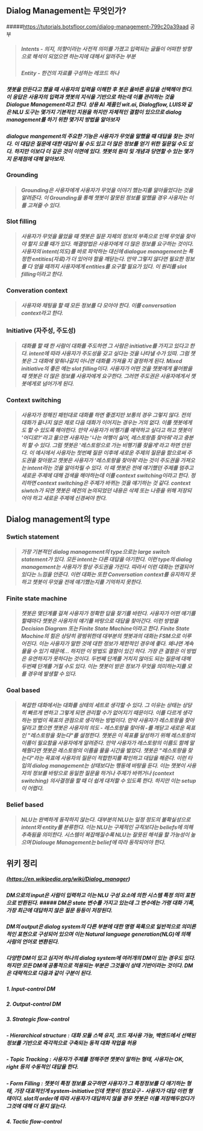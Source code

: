 
## Dialog Management는 무엇인가? 
#####https://tutorials.botsfloor.com/dialog-management-799c20a39aad 공부

> ##### Intents - 의지, 의향이라는 사전적 의미를 가졌고 입력되는 글들이 어떠한 방향으로 해석이 되었으면 하는지에 대해서 알려주는 부분
> ##### Entity - 한건의 자료를 구성하는 레코드 하나

##### 챗봇을 만든다고 했을 때 사용자의 입력을 이해한 후 봇은 올바른 응답을 선택해야 한다. 이 응답은 사용자의 입력과 챗봇의 지식을 기반으로 하는데 이를 관리하는 것을 Dialogue Management라고 한다. 상용 AI 제품인 wit.ai, Dialogflow, LUIS와 같은 NLU 도구는 몇가지 기본적인 지원을 하지만 자체적인 결함이 있으므로 dialog management를 하기 위한 몇가지 방법을 알아보자

##### dialogue mangement의 주요한 기능은 사용자가 무엇을 말했을 때 대답을 찾는 것이다. 이 대답은 질문에 대한 대답이 될 수도 있고 더 많은 정보를 얻기 위한 질문일 수도 있다. 하지만 이보다 더 깊은 것이 이면에 있다. 챗봇의 원리 및 개념과 당면할 수 있는 몇가지 문제점에 대해 알아보자.

### Grounding
> ##### Grounding은 사용자에게 사용자가 무엇을 이야기 했는지를 알아들었다는 것을 알려준다. 이 Grounding을 통해 챗봇이 잘못된 정보를 말했을 경우 사용자는 이를 고쳐줄 수 있다.

### Slot filling
> ##### 사용자가 무엇을 물었을 때 챗봇은 질문 자체의 정보의 부족으로 인해 무엇을 찾아야 할지 모를 때가 있다. 해결방법은 사용자에게 더 많은 정보를 요구하는 것이다. 사용자의 intent(의도)를 바로 파악하는 대신에 dialogue management는 특정한 entities(자료)가 더 있어야 함을 깨닫는다. 만약 그렇지 않다면 필요한 정보를 다 얻을 때까지 사용자에게 entities를 요구할 필요가 있다. 이 원리를 slot filling이라고 한다. 

### Converation context
> ##### 사용자와 채팅을 할 때 모든 정보를 다 모아야 한다. 이를 conversation context라고 한다.

### Initiative (자주성, 주도성)
> ##### 대화를 할 때 한 사람이 대화를 주도하면 그 사람은 initiative를 가지고 있다고 한다. intent에 따라 사용자가 주도성을 갖고 싶다는 것을 나타낼 수가 있따. 그럼 챗봇은 그 대화에 맞춰나갈지 아니면 대화를 가져올 지 결정하게 된다. Mixed initiative의 좋은 예는 slot filling이다. 사용자가 어떤 것을 챗봇에게 물어봤을 때 챗봇은 더 많은 정보를 사용자에게 요구한다. 그러면 주도권은 사용자에게서 챗봇에게로 넘어가게 된다.

### Context switching
> ##### 사용자가 정해진 패턴대로 대화를 하면 좋겠지만 보통의 경우 그렇지 않다. 전의 대화가 끝나지 않은 채로 다음 대화가 이어지는 경우는 거의 없다. 이를 챗봇에게도 할 수 있도록 해야한다. 만약 사용자가 비행기를 예약하고 싶다고 하고 챗봇이 '어디로?'라고 물으면 사용자는 '나는 여행이 싫어, 레스토랑좀 찾아줘'라고 충분히 할 수 있다. 그럼 챗봇은 '레스토랑으로 가는 비행기를 찾을게'라고 하면 안된다. 이 예시에서 사용자는 첫번째 질문 이후에 새로운 주제의 질문을 함으로써 주도권을 찾아왔고 챗봇은 사용자가 '레스토랑을 찾아줘'라는 것이 주도권을 가져오는 intent라는 것을 알아차릴 수 있다. 이 때 챗봇은 전에 얘기했던 주제를 멈추고 새로운 주제에 대해 검색을 해야하는데 이를 context switching이라고 한다. 정리하면 context switching은 주제가 바뀌는 것을 얘기하는 것 같다. context siwtch가 되면 챗봇은 예전의 논의되었던 내용은 삭제 또는 나중을 위해 저장되어야 하고 새로운 주제에 신경써야 한다.

## Dialog management의 type
### Swtich statement
> ##### 가장 기본적인 dialog management의 type으로는 large switch statement가 있다. 모든 intent는 다른 대답을 야기한다. 이런 type의 dialog management는 사용자가 항상 주도권을 가진다. 따라서 이런 대화는 연결되어 있다는 느낌을 안준다. 이런 대화는 또한 Conversation context를 유지하지 못하고 챗봇이 무엇을 전에 얘기했는지를 기억하지 못한다.

### Finite state machine
> ##### 챗봇은 몇단계를 걸쳐 사용자가 정확한 답을 찾기를 바란다. 사용자가 어떤 얘기를 할때마다 챗봇은 사용자의 얘기를 바탕으로 대답을 찾아간다. 이런 방법을 Decision Diagram 또는 Finite State Machine이라고 한다. Finite State Machine의 힘은 상당히 광범위한데 대부분의 챗봇과의 대화는 FSM으로 이루어진다. 이는 사용자가 말한 것에 대한 정보가 제한적인 경우에 좋다. 왜냐면 계속 물을 수 있기 때문에... 하지만 이 방법도 결함이 있긴 하다. 가장 큰 결함은 이 방법은 유연하지가 못하다는 것이다. 두번째 단계를 거치지 않아도 되는 질문에 대해 두번째 단계를 거칠 수도 있다. 이는 챗봇이 받은 정보가 무엇을 의미하는지를 모를 경우에 발생할 수 있다.

### Goal based
> ##### 복잡한 대화에서는 대화를 상태의 세트로 생각할 수 있다. 그 이유는 상태는 상당히 빠르게 변하고 그렇게 되면 관리할 수가 없어지기 때문이다. 이를 다르게 생각하는 방법이 목표의 관점으로 생각하는 방법이다. 만약 사용자가 레스토랑을 찾아달라고 했으면 챗봇은 사용자의 의도 - 레스토랑을 찾아줘 -를 깨닫고 새로운 목표인 "레스토랑을 찾는다"를 설정한다. 챗봇은 이 목표를 달성하기 위해 레스토랑의 이름이 필요함을 사용자에게 알려준다. 만약 사용자가 레스토랑의 이름도 함께 말해줬다면 챗봇은 레스토랑의 이름을 물을 시간을 벌었다. 챗봇은 "레스토랑을 찾는다"라는 목표에 사용자의 질문이 적합한지를 확인하고 대답을 해준다. 이런 타입의 dialog management는 상태보다는 행동에 바탕을 둔다. 이는 챗봇이 사용자의 정보를 바탕으로 동일한 질문을 하거나 주제가 바뀌거나 (context switching) 의사결정을 할 때 더 쉽게 대처할 수 있도록 한다. 하지만 이는 setup이 어렵다.

### Belief based
> ##### NLU는 완벽하게 동작하지 않는다. 대부분의 NLU는 일정 정도의 불확실성으로 intent와 entity를 분류한다. 이는 NLU는 구체적인 규칙보다는 beliefs에 의해 추측됨을 의미한다. 시스템이 복잡해질수록 NLU는 잘못된 해석을 할 가능성이 높으며 Dialouge Management는 belief에 따라 동작되어야 한다.


## 위키 정리
##### (https://en.wikipedia.org/wiki/Dialog_manager)
##### DM으로의 input은 사람이 입력하고 이는 NLU 구성 요소에 의한 시스템 특정 의미 표현으로 반환된다. ##### DM은 state 변수를 가지고 있는데 그 변수에는 가령 대화 기록, 가장 최근에 대답하지 않은 질문 등등이 저장된다.
##### DM의 output은 dialog system의 다른 부분에 대한 명령 목록으로 일반적으로 의미론적인 표현으로 구성되어 있으며 이는 Natural language generation(NLG)에 의해 사람의 언어로 변환된다.

##### 다양한 DM이 있고 심지어 하나의 dialog system에 여러개의 DM이 있는 경우도 있다. 하지만 모든 DM에 공통적으로 적용되는 부분은 그것들이 상태 기반이라는 것이다. DM은 대략적으로 다음과 같이 구분이 된다.

##### 1. Input-control DM
##### 2. Output-control DM
##### 3. Strategic flow-control
##### - Hierarchical structure : 대화 모듈 스택 유지, 코드 재사용 가능, 백엔드에서 선택된 정보를 기반으로 즉각적으로 구축되는 동적 대화 작업을 허용
##### - Topic Tracking : 사용자가 주제를 정해주면 챗봇이 말하는 형태, 사용자는 OK, right 등의 수동적인 대답을 한다.
##### - Form Filling : 챗봇이 특정 정보를 요구하면 사용자가 그 특정정보를 다 얘기하는 형태, 가장 대표적인게 system-initiative인데 챗봇이 정보요구 - 사용자가 대답 이런 형태이다. slot의 order에 따라 사용자가 대답하지 않을 경우 챗봇은 이를 저장해두었다가 그것에 대해 더 묻지 않는다.
##### 4. Tactic flow-control